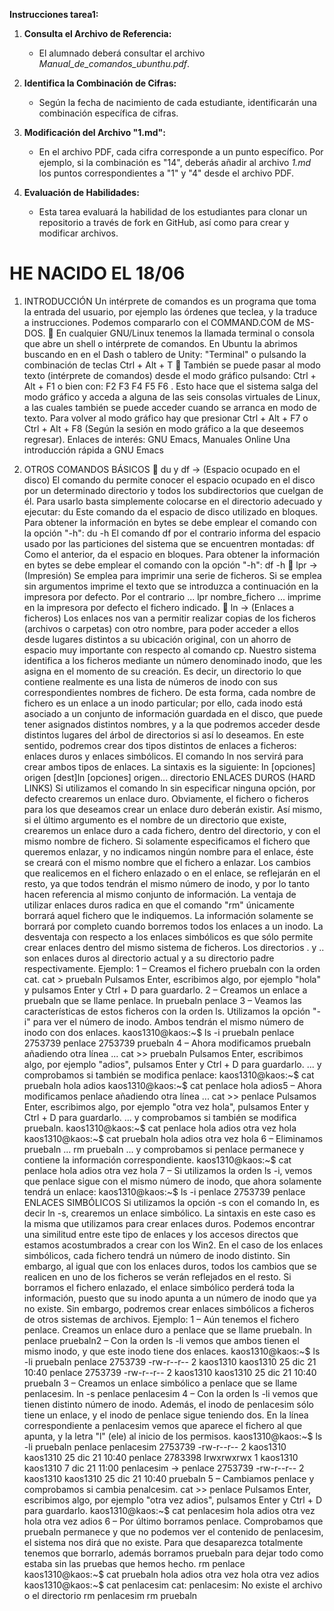 **Instrucciones tarea1:**

1. **Consulta el Archivo de Referencia:**
   - El alumnado deberá consultar el archivo *Manual_de_comandos_ubunthu.pdf*.

2. **Identifica la Combinación de Cifras:**
   - Según la fecha de nacimiento de cada estudiante, identificarán una combinación específica de cifras.

3. **Modificación del Archivo "1.md":**
   - En el archivo PDF, cada cifra corresponde a un punto específico. Por ejemplo, si la combinación es "14", deberás añadir al archivo *1.md* los puntos correspondientes a "1" y "4" desde el archivo PDF.

4. **Evaluación de Habilidades:**
   - Esta tarea evaluará la habilidad de los estudiantes para clonar un repositorio a través de fork en GitHub, así como para crear y modificar archivos.

# HE NACIDO EL 18/06 

1. INTRODUCCIÓN
Un intérprete de comandos es un programa que toma la entrada del usuario, por ejemplo las órdenes que
teclea, y la traduce a instrucciones. Podemos compararlo con el COMMAND.COM de MS-DOS.

En cualquier GNU/Linux tenemos la llamada terminal o consola que abre un shell o intérprete de
comandos. En Ubuntu la abrimos buscando en en el Dash o tablero de Unity: "Terminal" o pulsando la
combinación de teclas Ctrl + Alt + T

También se puede pasar al modo texto (intérprete de comandos) desde el modo gráfico
pulsando: Ctrl + Alt + F1 o bien con: F2 F3 F4 F5 F6 .
Esto hace que el sistema salga del modo gráfico y acceda a alguna de las seis consolas virtuales de Linux, a
las cuales también se puede acceder cuando se arranca en modo de texto.
Para volver al modo gráfico hay que presionar Ctrl + Alt + F7 o Ctrl + Alt + F8 (Según la sesión en modo
gráfico a la que deseemos regresar).
Enlaces de interés:
GNU Emacs, Manuales Online
Una introducción rápida a GNU Emacs

8. OTROS COMANDOS BÁSICOS

du y df → (Espacio ocupado en el disco)
El comando du permite conocer el espacio ocupado en el disco por un determinado directorio y todos los
subdirectorios que cuelgan de él. Para usarlo basta simplemente colocarse en el directorio adecuado y
ejecutar:
du
Este comando da el espacio de disco utilizado en bloques. Para obtener la información en bytes se debe
emplear el comando con la opción "-h":
du -h
El comando df por el contrario informa del espacio usado por las particiones del sistema que se encuentren
montadas:
df
Como el anterior, da el espacio en bloques. Para obtener la información en bytes se debe emplear el comando
con la opción "-h":
df -h

lpr → (Impresión)
Se emplea para imprimir una serie de ficheros. Si se emplea sin argumentos imprime el texto que se
introduzca a continuación en la impresora por defecto. Por el contrario ...
lpr nombre_fichero
... imprime en la impresora por defecto el fichero indicado.

ln → (Enlaces a ficheros)
Los enlaces nos van a permitir realizar copias de los ficheros (archivos o carpetas) con otro nombre, para
poder acceder a ellos desde lugares distintos a su ubicación original, con un ahorro de espacio muy importante
con respecto al comando cp.
Nuestro sistema identifica a los ficheros mediante un número denominado inodo, que les asigna en el
momento de su creación. Es decir, un directorio lo que contiene realmente es una lista de números de inodo
con sus correspondientes nombres de fichero. De esta forma, cada nombre de fichero es un enlace a un inodo
particular; por ello, cada inodo está asociado a un conjunto de información guardada en el disco, que puede
tener asignados distintos nombres, y a la que podremos acceder desde distintos lugares del árbol de directorios
si así lo deseamos.
En este sentido, podremos crear dos tipos distintos de enlaces a ficheros: enlaces duros y enlaces simbólicos.
El comando ln nos servirá para crear ambos tipos de enlaces. La sintaxis es la siguiente:
ln [opciones] origen [dest]ln [opciones] origen... directorio
ENLACES DUROS (HARD LINKS)
Si utilizamos el comando ln sin especificar ninguna opción, por defecto crearemos un enlace duro.
Obviamente, el fichero o ficheros para los que deseamos crear un enlace duro deberán existir. Así mismo, si el
último argumento es el nombre de un directorio que existe, crearemos un enlace duro a cada fichero, dentro
del directorio, y con el mismo nombre de fichero.
Si solamente especificamos el fichero que queremos enlazar, y no indicamos ningún nombre para el enlace,
éste se creará con el mismo nombre que el fichero a enlazar.
Los cambios que realicemos en el fichero enlazado o en el enlace, se reflejarán en el resto, ya que todos
tendrán el mismo número de inodo, y por lo tanto hacen referencia al mismo conjunto de información.
La ventaja de utilizar enlaces duros radica en que el comando "rm" únicamente borrará aquel fichero que le
indiquemos. La información solamente se borrará por completo cuando borremos todos los enlaces a un
inodo.
La desventaja con respecto a los enlaces simbólicos es que sólo permite crear enlaces dentro del mismo
sistema de ficheros.
Los directorios . y .. son enlaces duros al directorio actual y a su directorio padre respectivamente.
Ejemplo:
1 – Creamos el fichero pruebaln con la orden cat.
cat > pruebaln
Pulsamos Enter, escribimos algo, por ejemplo "hola" y pulsamos Enter y Ctrl + D para guardarlo.
2 – Creamos un enlace a pruebaln que se llame penlace.
ln pruebaln penlace
3 – Veamos las características de estos ficheros con la orden ls. Utilizamos la opción "-i" para ver el
número de inodo. Ambos tendrán el mismo número de inodo con dos enlaces.
kaos1310@kaos:~$ ls -i pruebaln penlace
2753739 penlace 2753739 pruebaln
4 – Ahora modificamos pruebaln añadiendo otra línea ...
cat >> pruebaln
Pulsamos Enter, escribimos algo, por ejemplo "adios", pulsamos Enter y Ctrl + D para guardarlo.
... y comprobamos si también se modifica penlace:
kaos1310@kaos:~$ cat pruebaln
hola
adios
kaos1310@kaos:~$ cat penlace
hola
adios5 – Ahora modificamos penlace añadiendo otra línea ...
cat >> penlace
Pulsamos Enter, escribimos algo, por ejemplo "otra vez hola", pulsamos Enter y Ctrl + D para guardarlo.
... y comprobamos si también se modifica pruebaln.
kaos1310@kaos:~$ cat penlace
hola
adios
otra vez hola
kaos1310@kaos:~$ cat pruebaln
hola
adios
otra vez hola
6 – Eliminamos pruebaln ...
rm pruebaln
... y comprobamos si penlace permanece y contiene la información correspondiente.
kaos1310@kaos:~$ cat penlace
hola
adios
otra vez hola
7 – Si utilizamos la orden ls -i, vemos que penlace sigue con el mismo número de inodo, que ahora
solamente tendrá un enlace:
kaos1310@kaos:~$ ls -i penlace
2753739 penlace
ENLACES SIMBÓLICOS
Si utilizamos la opción -s con el comando ln, es decir ln -s, crearemos un enlace simbólico. La sintaxis en
este caso es la misma que utilizamos para crear enlaces duros.
Podemos encontrar una similitud entre este tipo de enlaces y los accesos directos que estamos acostumbrados
a crear con los Win2.
En el caso de los enlaces simbólicos, cada fichero tendrá un número de inodo distinto. Sin embargo, al igual
que con los enlaces duros, todos los cambios que se realicen en uno de los ficheros se verán reflejados en el
resto.
Si borramos el fichero enlazado, el enlace simbólico perderá toda la información, puesto que su inodo apunta
a un número de inodo que ya no existe. Sin embargo, podremos crear enlaces simbólicos a ficheros de otros
sistemas de archivos.
Ejemplo:
1 – Aún tenemos el fichero penlace. Creamos un enlace duro a penlace que se llame pruebaln.
ln penlace pruebaln2 – Con la orden ls -li vemos que ambos tienen el mismo inodo, y que este inodo tiene dos enlaces.
kaos1310@kaos:~$ ls -li pruebaln penlace
2753739 -rw-r--r-- 2 kaos1310 kaos1310 25 dic 21 10:40 penlace
2753739 -rw-r--r-- 2 kaos1310 kaos1310 25 dic 21 10:40 pruebaln
3 – Creamos un enlace simbólico a penlace que se llame penlacesim.
ln -s penlace penlacesim
4 – Con la orden ls -li vemos que tienen distinto número de inodo. Además, el inodo de penlacesim sólo
tiene un enlace, y el inodo de penlace sigue teniendo dos. En la línea correspondiente a penlacesim vemos que
aparece el fichero al que apunta, y la letra "l" (ele) al inicio de los permisos.
kaos1310@kaos:~$ ls -li pruebaln penlace penlacesim
2753739 -rw-r--r-- 2 kaos1310 kaos1310 25 dic 21 10:40 penlace
2783398 lrwxrwxrwx 1 kaos1310 kaos1310 7 dic 21 11:00 penlacesim -> penlace
2753739 -rw-r--r-- 2 kaos1310 kaos1310 25 dic 21 10:40 pruebaln
5 – Cambiamos penlace y comprobamos si cambia penalcesim.
cat >> penlace
Pulsamos Enter, escribimos algo, por ejemplo "otra vez adios", pulsamos Enter y Ctrl + D para guardarlo.
kaos1310@kaos:~$ cat penlacesim
hola
adios
otra vez hola
otra vez adios
6 – Por último borramos penlace. Comprobamos que pruebaln permanece y que no podemos ver el contenido
de penlacesim, el sistema nos dirá que no existe. Para que desaparezca totalmente tenemos que borrarlo,
además borramos pruebaln para dejar todo como estaba sin las pruebas que hemos hecho.
rm penlace
kaos1310@kaos:~$ cat pruebaln
hola
adios
otra vez hola
otra vez adios
kaos1310@kaos:~$ cat penlacesim
cat: penlacesim: No existe el archivo o el directorio
rm penlacesim
rm pruebaln